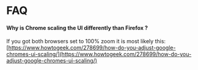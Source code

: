 
# FAQ

#### Why is Chrome scaling the UI differently than Firefox ?
If you got both browsers set to 100% zoom it is most likely this: [https://www.howtogeek.com/278699/how-do-you-adjust-google-chromes-ui-scaling/](https://www.howtogeek.com/278699/how-do-you-adjust-google-chromes-ui-scaling/)


<!--stackedit_data:
eyJoaXN0b3J5IjpbLTE0MTY4Nzc5ODNdfQ==
-->
